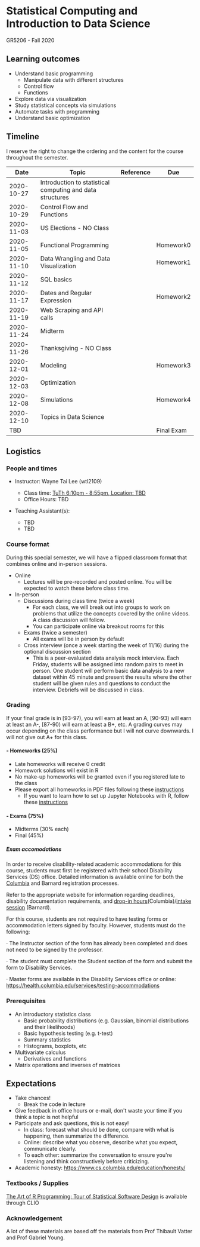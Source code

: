 # Statistical Computing and Introduction to Data Science
GR5206 - Fall 2020

## Learning outcomes
- Understand basic programming
  - Manipulate data with different structures
  - Control flow
  - Functions
- Explore data via visualization
- Study statistical concepts via simulations
- Automate tasks with programming
- Understand basic optimization


## Timeline
I reserve the right to change the ordering and the content for the course throughout the semester.

|Date|Topic|Reference|Due|
|---|---|---|---|
|2020-10-27|Introduction to statistical computing and data structures|||
|2020-10-29|Control Flow and Functions|||
|2020-11-03|US Elections - NO Class|||
|2020-11-05|Functional Programming||Homework0|
|2020-11-10|Data Wrangling and Data Visualization||Homework1|
|2020-11-12|SQL basics|||
|2020-11-17|Dates and Regular Expression||Homework2|
|2020-11-19|Web Scraping and API calls|||
|2020-11-24|Midterm|||
|2020-11-26|Thanksgiving - NO Class|||
|2020-12-01|Modeling||Homework3|
|2020-12-03|Optimization|||
|2020-12-08|Simulations||Homework4|
|2020-12-10|Topics in Data Science|||
|TBD|||Final Exam|


## Logistics

### People and times
- Instructor: Wayne Tai Lee (wtl2109)
  - Class time: [TuTh 6:10pm - 8:55pm, Location: TBD](https://vergil.registrar.columbia.edu/#/courses/APPLIED%20STATISTICAL%20COMPUTING)
  - Office Hours: TBD

- Teaching Assistant(s):
  - TBD
  - TBD

### Course format
During this special semester, we will have a flipped classroom format that combines online and in-person sessions.
- Online
  - Lectures will be pre-recorded and posted online. You will be expected to watch these before class time.
- In-person 
  - Discussions during class time (twice a week)
    - For each class, we will break out into groups to work on problems that utilize the concepts covered by the online
      videos. A class discussion will follow.
    - You can participate online via breakout rooms for this
  - Exams (twice a semester)
    - All exams will be in person by default 
  - Cross interview (once a week starting the week of 11/16) during the optional discussion section
    - This is a peer-evaluated data analysis mock interview. Each Friday, students will be assigned into random pairs to
      meet in person. One student will perform basic data analysis to a new dataset within 45 minute and present the results
      where the other student will be given rules and questions to conduct the interview. Debriefs will be discussed
      in class.

### Grading
If your final grade is in [93-97), you will earn at least an A, [90-93) will earn at least an A-, [87-90) will earn at least a B+, etc. A grading curves may occur depending on the class performance but I will not curve downwards. I will not give out A+ for this class.

#### - Homeworks (25%)
- Late homeworks will receive 0 credit
- Homework solutions will exist in R
- No make-up homeworks will be granted even if you registered late to the class
- Please export all homeworks in PDF files following these [instructions](../../setup/math_and_code.md)
  - If you want to learn how to set up Jupyter Notebooks with R, follow these [instructions](../../setup/conda_and_navigator_setup.md)

#### - Exams (75%)
- Midterms (30% each)
- Final (45%)


##### Exam accomodations
In order to receive disability-related academic accommodations for this course, students must first be registered with their school Disability Services (DS) office. Detailed information is available online for both the [Columbia](https://health.columbia.edu/content/disability-services) and Barnard registration processes.

Refer to the appropriate website for information regarding deadlines, disability documentation requirements, and [drop-in hours](https://health.columbia.edu/getting-care/drop-offices/disability-services-drop-hours)(Columbia)/[intake session]() (Barnard).

 

For this course, students are not required to have testing forms or accommodation letters signed by faculty. However, students must do the following:

·         The Instructor section of the form has already been completed and does not need to be signed by the professor.

·         The student must complete the Student section of the form and submit the form to Disability Services.

·         Master forms are available in the Disability Services office or online: https://health.columbia.edu/services/testing-accommodations


### Prerequisites
- An introductory statistics class
  - Basic probability distributions (e.g. Gaussian, binomial distributions and their likelihoods)
  - Basic hypothesis testing (e.g. t-test)
  - Summary statistics
  - Histograms, boxplots, etc
- Multivariate calculus
  - Derivatives and functions
- Matrix operations and inverses of matrices

## Expectations
- Take chances!
  - Break the code in lecture
- Give feedback in office hours or e-mail, don't waste your time if you think a topic is not helpful
- Participate and ask questions, this is not easy!
  - In class: forecast what should be done, compare with what is happening, then summarize the difference.
  - Online: describe what you observe, describe what you expect, communicate clearly.
  - To each other: summarize the conversation to ensure you're listening and think constructively before criticizing.
- Academic honesty: https://www.cs.columbia.edu/education/honesty/


### Textbooks / Supplies
[The Art of R Programming: Tour of Statistical Software Design](https://clio.columbia.edu/catalog/13882895) is available through CLIO

### Acknowledgement
A lot of these materials are based off the materials from Prof Thibault Vatter and Prof Gabriel Young.
